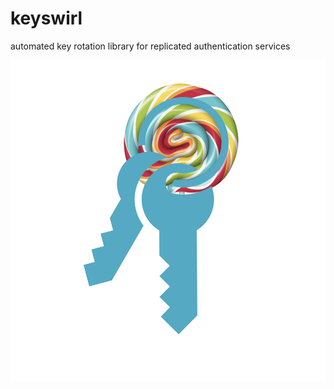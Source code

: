 # keyswirl

automated key rotation library for replicated authentication services

![alt text](./docs/keyswirl.png)